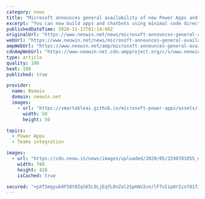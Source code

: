 ```yaml
---
category: news
title: "Microsoft announces general availability of new Power Apps and Dataverse for Teams"
excerpt: "You can now build apps and chatbots using minimal code directly within Microsoft Teams, thanks to the general availability of Power Apps and Power Virtual Agents apps, as well as Dataverse for Teams."
publishedDateTime: 2020-11-17T01:14:00Z
originalUrl: "https://www.neowin.net/news/microsoft-announces-general-availability-of-new-power-apps-and-dataverse-for-teams"
webUrl: "https://www.neowin.net/news/microsoft-announces-general-availability-of-new-power-apps-and-dataverse-for-teams"
ampWebUrl: "https://www.neowin.net/amp/microsoft-announces-general-availability-of-new-power-apps-and-dataverse-for-teams/"
cdnAmpWebUrl: "https://www-neowin-net.cdn.ampproject.org/c/s/www.neowin.net/amp/microsoft-announces-general-availability-of-new-power-apps-and-dataverse-for-teams/"
type: article
quality: 108
heat: 108
published: true

provider:
  name: Neowin
  domain: neowin.net
  images:
    - url: "https://smartableai.github.io/microsoft-power-apps/assets/images/organizations/neowin.net-50x50.jpg"
      width: 50
      height: 50

topics:
  - Power Apps
  - Teams integration

images:
  - url: "https://cdn.neow.in/news/images/uploaded/2020/05/1590781855_microsoft_teams_4_story.jpg"
    width: 760
    height: 428
    isCached: true

secured: "+pXTSmqyukOF58t0ZqSK5L9LjEqfL0nZol2SpHAV2vn/lFTuIipOrIcn7O1fJAhiUnMs3hwZQFMPECibyxnyB75MCXeNr3mmXA5zuUHGxM/wrxfk0mE4UxO+R7IvKHaPfj4CuDwnulzF7gkqeb4q9uyHLyv57KKRgtLD6LTs11ipcGGxjyTTTD1XCyJ/hXHvxy4sl06jvk+DOvHmR3OA/OVdngXQHA87LZstHTp5a5bBMlBMNpVLpXd//TafyjHs7dkSqNVpNpOkUEp5gkkMeVBCcA2qT0DOrrK53yyNUqLolQ4c/Y6TUOJ7ZibgJhQIPdAh3CFKTlxuIhVBQzugCTPHRTGKwEFypfDbnkqP2qk=;Vp95eIpBRlOGLachuLlMLA=="
---
```


